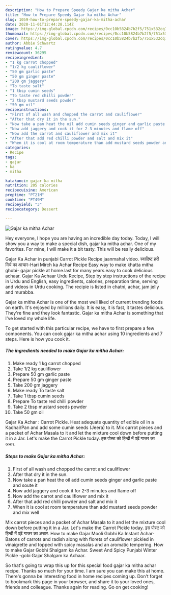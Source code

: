 ```yaml
---
description: "How to Prepare Speedy Gajar ka mitha Achar"
title: "How to Prepare Speedy Gajar ka mitha Achar"
slug: 1059-how-to-prepare-speedy-gajar-ka-mitha-achar
date: 2020-11-01T12:44:28.114Z
image: https://img-global.cpcdn.com/recipes/0cc10b5824b7b2f5/751x532cq70/gajar-ka-mitha-achar-recipe-main-photo.jpg
thumbnail: https://img-global.cpcdn.com/recipes/0cc10b5824b7b2f5/751x532cq70/gajar-ka-mitha-achar-recipe-main-photo.jpg
cover: https://img-global.cpcdn.com/recipes/0cc10b5824b7b2f5/751x532cq70/gajar-ka-mitha-achar-recipe-main-photo.jpg
author: Abbie Schwartz
ratingvalue: 4.7
reviewcount: 36295
recipeingredient:
- "1 kg carrot chopped"
- "1/2 kg cauliflower"
- "50 gm garlic paste"
- "50 gm ginger paste"
- "200 gm jaggery"
- "To taste salt"
- "1 tbsp cumin seeds"
- "To taste red chilli powder"
- "2 tbsp mustard seeds powder"
- "50 gm oil"
recipeinstructions:
- "First of all wash and chopped the carrot and cauliflower"
- "After that dry it in the sun."
- "Now take a pan heat the oil add cumin seeds ginger and garlic paste and soute it"
- "Now add jaggery and cook it for 2-3 minutes and flame off"
- "Now add the carrot and cauliflower and mix it"
- "After that add red chilli powder and salt and mix it"
- "When it is cool at room temperature than add mustard seeds powder and mix well"
categories:
- Recipe
tags:
- gajar
- ka
- mitha

katakunci: gajar ka mitha 
nutrition: 205 calories
recipecuisine: American
preptime: "PT21M"
cooktime: "PT49M"
recipeyield: "3"
recipecategory: Dessert

---
```



![Gajar ka mitha Achar](https://img-global.cpcdn.com/recipes/0cc10b5824b7b2f5/751x532cq70/gajar-ka-mitha-achar-recipe-main-photo.jpg)

Hey everyone, I hope you are having an incredible day today. Today, I will show you a way to make a special dish, gajar ka mitha achar. One of my favorites. For mine, I will make it a bit tasty. This will be really delicious.

Gajar Ka Achar in punjabi Carrot Pickle Recipe jaanmahal video. स्वादिष्ट हरी मिर्च का आचार-Hari Mirch ka Achar Recipe Easy way to make khatta mitha ghobi- gajar pickle at home.last for many years.easy to cook delicious achaar. Gajar Ka Achaar Urdu Recipe, Step by step instructions of the recipe in Urdu and English, easy ingredients, calories, preparation time, serving and videos in Urdu cooking. The recipie is listed in chatni, achar, jam jelly and murabba.

Gajar ka mitha Achar is one of the most well liked of current trending foods on earth. It's enjoyed by millions daily. It is easy, it is fast, it tastes delicious. They're fine and they look fantastic. Gajar ka mitha Achar is something that I've loved my whole life.


To get started with this particular recipe, we have to first prepare a few components. You can cook gajar ka mitha achar using 10 ingredients and 7 steps. Here is how you cook it.

<!--inarticleads1-->

##### The ingredients needed to make Gajar ka mitha Achar:

1. Make ready 1 kg carrot chopped
1. Take 1/2 kg cauliflower
1. Prepare 50 gm garlic paste
1. Prepare 50 gm ginger paste
1. Take 200 gm jaggery
1. Make ready To taste salt
1. Take 1 tbsp cumin seeds
1. Prepare To taste red chilli powder
1. Take 2 tbsp mustard seeds powder
1. Take 50 gm oil


Gajar Ka Achar : Carrot Pickle. Heat adequate quantity of edible oil in a Kadhai/Pan and add some cumin seeds (Jeera) to it. Mix carrot pieces and a packet of Achar Masala to it and let the mixture cool down before putting it in a Jar. Let&#39;s make the Carrot Pickle today. इस पोस्ट को हिन्दी में पढ़ें गाजर का अचार. 

<!--inarticleads2-->

##### Steps to make Gajar ka mitha Achar:

1. First of all wash and chopped the carrot and cauliflower
1. After that dry it in the sun.
1. Now take a pan heat the oil add cumin seeds ginger and garlic paste and soute it
1. Now add jaggery and cook it for 2-3 minutes and flame off
1. Now add the carrot and cauliflower and mix it
1. After that add red chilli powder and salt and mix it
1. When it is cool at room temperature than add mustard seeds powder and mix well


Mix carrot pieces and a packet of Achar Masala to it and let the mixture cool down before putting it in a Jar. Let&#39;s make the Carrot Pickle today. इस पोस्ट को हिन्दी में पढ़ें गाजर का अचार. How to make Gajar Mooli Gobhi Ka Instant Achar-Batons of carrots and radish along with florets of cauliflower pickled in vinaigrette and topped with spicy masalas and an aromatic tempering. How to make Gajar Gobhi Shalgam ka Achar. Sweet And Spicy Punjabi Winter Pickle -gobi Gajar Shalgam ka Achaar. 

So that's going to wrap this up for this special food gajar ka mitha achar recipe. Thanks so much for your time. I am sure you can make this at home. There's gonna be interesting food in home recipes coming up. Don't forget to bookmark this page in your browser, and share it to your loved ones, friends and colleague. Thanks again for reading. Go on get cooking!
